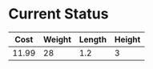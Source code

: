 
# Current Status
| Cost  | Weight | Length |  Height |
|    -  |   -    |  -     |   -     |
| 11.99 |  28    | 1.2    |    3    |  
